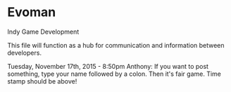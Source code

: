 # Evoman
Indy Game Development

This file will function as a hub for communication and information between developers.

Tuesday, November 17th, 2015 - 8:50pm
Anthony: If you want to post something, type your name followed by a colon. Then it's fair game. Time stamp should be above!
